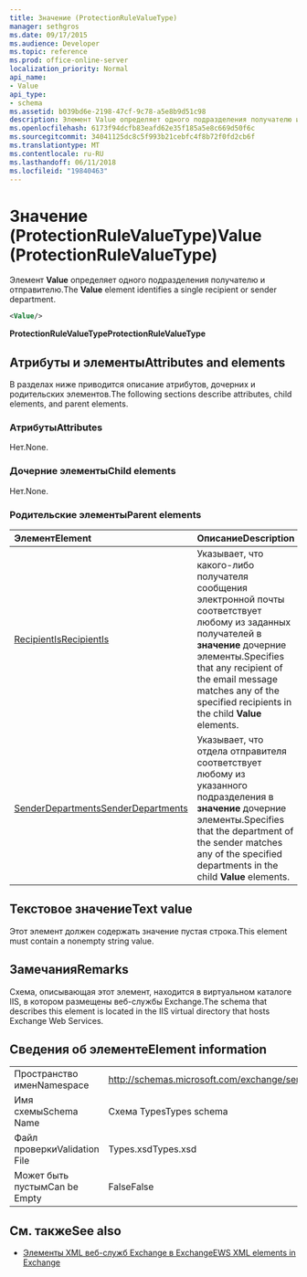 ```yaml
---
title: Значение (ProtectionRuleValueType)
manager: sethgros
ms.date: 09/17/2015
ms.audience: Developer
ms.topic: reference
ms.prod: office-online-server
localization_priority: Normal
api_name:
- Value
api_type:
- schema
ms.assetid: b039bd6e-2198-47cf-9c78-a5e8b9d51c98
description: Элемент Value определяет одного подразделения получателю и отправителю.
ms.openlocfilehash: 6173f94dcfb83eafd62e35f185a5e8c669d50f6c
ms.sourcegitcommit: 34041125dc8c5f993b21cebfc4f8b72f0fd2cb6f
ms.translationtype: MT
ms.contentlocale: ru-RU
ms.lasthandoff: 06/11/2018
ms.locfileid: "19840463"
---
```

# <a name="value-protectionrulevaluetype"></a><span data-ttu-id="fc7ca-103">Значение (ProtectionRuleValueType)</span><span class="sxs-lookup"><span data-stu-id="fc7ca-103">Value (ProtectionRuleValueType)</span></span>

<span data-ttu-id="fc7ca-104">Элемент **Value** определяет одного подразделения получателю и отправителю.</span><span class="sxs-lookup"><span data-stu-id="fc7ca-104">The **Value** element identifies a single recipient or sender department.</span></span> 
  
```XML
<Value/>
```

<span data-ttu-id="fc7ca-105">**ProtectionRuleValueType**</span><span class="sxs-lookup"><span data-stu-id="fc7ca-105">**ProtectionRuleValueType**</span></span>

## <a name="attributes-and-elements"></a><span data-ttu-id="fc7ca-106">Атрибуты и элементы</span><span class="sxs-lookup"><span data-stu-id="fc7ca-106">Attributes and elements</span></span>

<span data-ttu-id="fc7ca-107">В разделах ниже приводится описание атрибутов, дочерних и родительских элементов.</span><span class="sxs-lookup"><span data-stu-id="fc7ca-107">The following sections describe attributes, child elements, and parent elements.</span></span>
  
### <a name="attributes"></a><span data-ttu-id="fc7ca-108">Атрибуты</span><span class="sxs-lookup"><span data-stu-id="fc7ca-108">Attributes</span></span>

<span data-ttu-id="fc7ca-109">Нет.</span><span class="sxs-lookup"><span data-stu-id="fc7ca-109">None.</span></span>
  
### <a name="child-elements"></a><span data-ttu-id="fc7ca-110">Дочерние элементы</span><span class="sxs-lookup"><span data-stu-id="fc7ca-110">Child elements</span></span>

<span data-ttu-id="fc7ca-111">Нет.</span><span class="sxs-lookup"><span data-stu-id="fc7ca-111">None.</span></span>
  
### <a name="parent-elements"></a><span data-ttu-id="fc7ca-112">Родительские элементы</span><span class="sxs-lookup"><span data-stu-id="fc7ca-112">Parent elements</span></span>

|<span data-ttu-id="fc7ca-113">**Элемент**</span><span class="sxs-lookup"><span data-stu-id="fc7ca-113">**Element**</span></span>|<span data-ttu-id="fc7ca-114">**Описание**</span><span class="sxs-lookup"><span data-stu-id="fc7ca-114">**Description**</span></span>|
|:-----|:-----|
|[<span data-ttu-id="fc7ca-115">RecipientIs</span><span class="sxs-lookup"><span data-stu-id="fc7ca-115">RecipientIs</span></span>](recipientis.md) <br/> |<span data-ttu-id="fc7ca-116">Указывает, что какого-либо получателя сообщения электронной почты соответствует любому из заданных получателей в **значение** дочерние элементы.</span><span class="sxs-lookup"><span data-stu-id="fc7ca-116">Specifies that any recipient of the email message matches any of the specified recipients in the child **Value** elements.</span></span>  <br/> |
|[<span data-ttu-id="fc7ca-117">SenderDepartments</span><span class="sxs-lookup"><span data-stu-id="fc7ca-117">SenderDepartments</span></span>](senderdepartments.md) <br/> |<span data-ttu-id="fc7ca-118">Указывает, что отдела отправителя соответствует любому из указанного подразделения в **значение** дочерние элементы.</span><span class="sxs-lookup"><span data-stu-id="fc7ca-118">Specifies that the department of the sender matches any of the specified departments in the child **Value** elements.</span></span>  <br/> |
   
## <a name="text-value"></a><span data-ttu-id="fc7ca-119">Текстовое значение</span><span class="sxs-lookup"><span data-stu-id="fc7ca-119">Text value</span></span>

<span data-ttu-id="fc7ca-120">Этот элемент должен содержать значение пустая строка.</span><span class="sxs-lookup"><span data-stu-id="fc7ca-120">This element must contain a nonempty string value.</span></span>
  
## <a name="remarks"></a><span data-ttu-id="fc7ca-121">Замечания</span><span class="sxs-lookup"><span data-stu-id="fc7ca-121">Remarks</span></span>

<span data-ttu-id="fc7ca-122">Схема, описывающая этот элемент, находится в виртуальном каталоге IIS, в котором размещены веб-службы Exchange.</span><span class="sxs-lookup"><span data-stu-id="fc7ca-122">The schema that describes this element is located in the IIS virtual directory that hosts Exchange Web Services.</span></span>
  
## <a name="element-information"></a><span data-ttu-id="fc7ca-123">Сведения об элементе</span><span class="sxs-lookup"><span data-stu-id="fc7ca-123">Element information</span></span>

|||
|:-----|:-----|
|<span data-ttu-id="fc7ca-124">Пространство имен</span><span class="sxs-lookup"><span data-stu-id="fc7ca-124">Namespace</span></span>  <br/> |http://schemas.microsoft.com/exchange/services/2006/types  <br/> |
|<span data-ttu-id="fc7ca-125">Имя схемы</span><span class="sxs-lookup"><span data-stu-id="fc7ca-125">Schema Name</span></span>  <br/> |<span data-ttu-id="fc7ca-126">Схема Types</span><span class="sxs-lookup"><span data-stu-id="fc7ca-126">Types schema</span></span>  <br/> |
|<span data-ttu-id="fc7ca-127">Файл проверки</span><span class="sxs-lookup"><span data-stu-id="fc7ca-127">Validation File</span></span>  <br/> |<span data-ttu-id="fc7ca-128">Types.xsd</span><span class="sxs-lookup"><span data-stu-id="fc7ca-128">Types.xsd</span></span>  <br/> |
|<span data-ttu-id="fc7ca-129">Может быть пустым</span><span class="sxs-lookup"><span data-stu-id="fc7ca-129">Can be Empty</span></span>  <br/> |<span data-ttu-id="fc7ca-130">False</span><span class="sxs-lookup"><span data-stu-id="fc7ca-130">False</span></span>  <br/> |
   
## <a name="see-also"></a><span data-ttu-id="fc7ca-131">См. также</span><span class="sxs-lookup"><span data-stu-id="fc7ca-131">See also</span></span>

- [<span data-ttu-id="fc7ca-132">Элементы XML веб-служб Exchange в Exchange</span><span class="sxs-lookup"><span data-stu-id="fc7ca-132">EWS XML elements in Exchange</span></span>](ews-xml-elements-in-exchange.md)

